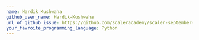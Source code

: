 ```yaml
---
name: Hardik Kushwaha
github_user_name: Hardik-Kushwaha
url_of_github_issue: https://github.com/scaleracademy/scaler-september-open-source-challenge/issues/221
your_favroite_programming_language: Python 
---
```

